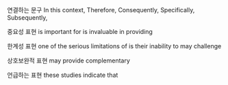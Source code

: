 
연결하는 문구
In this context,
Therefore,
Consequently,
Specifically,
Subsequently, 

중요성 표현
is important for
is invaluable in providing

한계성 표현
one of the serious limitations of 
is their inability to
may challenge

상호보완적 표현
may provide complementary

언급하는 표현
these studies indicate that
